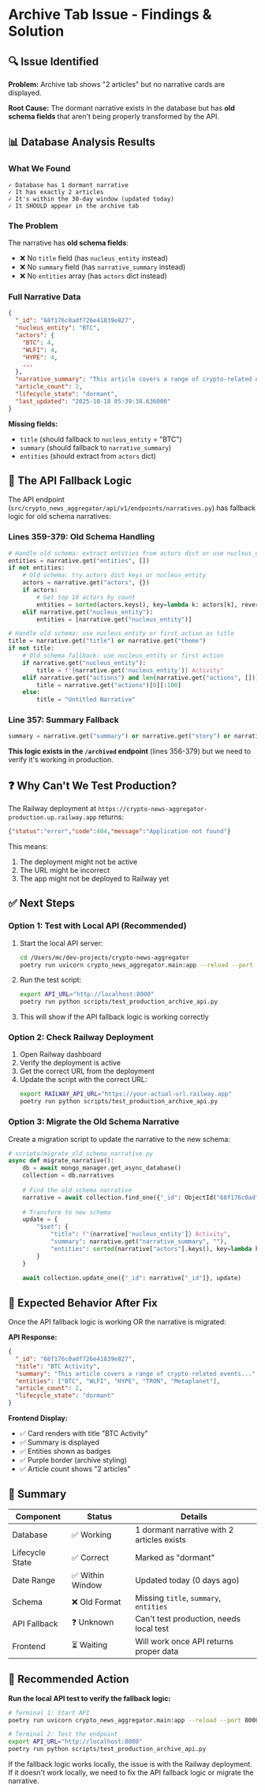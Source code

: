 # Archive Tab Issue - Findings & Solution

## 🔍 Issue Identified

**Problem:** Archive tab shows "2 articles" but no narrative cards are displayed.

**Root Cause:** The dormant narrative exists in the database but has **old schema fields** that aren't being properly transformed by the API.

## 📊 Database Analysis Results

### What We Found
```
✓ Database has 1 dormant narrative
✓ It has exactly 2 articles
✓ It's within the 30-day window (updated today)
✓ It SHOULD appear in the archive tab
```

### The Problem
The narrative has **old schema fields**:
- ❌ No `title` field (has `nucleus_entity` instead)
- ❌ No `summary` field (has `narrative_summary` instead)  
- ❌ No `entities` array (has `actors` dict instead)

### Full Narrative Data
```json
{
  "_id": "68f176c0adf726e41839e827",
  "nucleus_entity": "BTC",
  "actors": {
    "BTC": 4,
    "WLFI": 4,
    "HYPE": 4,
    ...
  },
  "narrative_summary": "This article covers a range of crypto-related events...",
  "article_count": 2,
  "lifecycle_state": "dormant",
  "last_updated": "2025-10-18 05:39:38.636000"
}
```

**Missing fields:**
- `title` (should fallback to `nucleus_entity` = "BTC")
- `summary` (should fallback to `narrative_summary`)
- `entities` (should extract from `actors` dict)

## 🔧 The API Fallback Logic

The API endpoint (`src/crypto_news_aggregator/api/v1/endpoints/narratives.py`) has fallback logic for old schema narratives:

### Lines 359-379: Old Schema Handling
```python
# Handle old schema: extract entities from actors dict or use nucleus_entity
entities = narrative.get("entities", [])
if not entities:
    # Old schema: try actors dict keys or nucleus_entity
    actors = narrative.get("actors", {})
    if actors:
        # Get top 10 actors by count
        entities = sorted(actors.keys(), key=lambda k: actors[k], reverse=True)[:10]
    elif narrative.get("nucleus_entity"):
        entities = [narrative.get("nucleus_entity")]

# Handle old schema: use nucleus_entity or first action as title
title = narrative.get("title") or narrative.get("theme")
if not title:
    # Old schema fallback: use nucleus_entity or first action
    if narrative.get("nucleus_entity"):
        title = f"{narrative.get('nucleus_entity')} Activity"
    elif narrative.get("actions") and len(narrative.get("actions", [])) > 0:
        title = narrative.get("actions")[0][:100]
    else:
        title = "Untitled Narrative"
```

### Line 357: Summary Fallback
```python
summary = narrative.get("summary") or narrative.get("story") or narrative.get("narrative_summary", "")
```

**This logic exists in the `/archived` endpoint** (lines 356-379) but we need to verify it's working in production.

## ❓ Why Can't We Test Production?

The Railway deployment at `https://crypto-news-aggregator-production.up.railway.app` returns:
```json
{"status":"error","code":404,"message":"Application not found"}
```

This means:
1. The deployment might not be active
2. The URL might be incorrect
3. The app might not be deployed to Railway yet

## ✅ Next Steps

### Option 1: Test with Local API (Recommended)
1. Start the local API server:
   ```bash
   cd /Users/mc/dev-projects/crypto-news-aggregator
   poetry run uvicorn crypto_news_aggregator.main:app --reload --port 8000
   ```

2. Run the test script:
   ```bash
   export API_URL="http://localhost:8000"
   poetry run python scripts/test_production_archive_api.py
   ```

3. This will show if the API fallback logic is working correctly

### Option 2: Check Railway Deployment
1. Open Railway dashboard
2. Verify the deployment is active
3. Get the correct URL from the deployment
4. Update the script with the correct URL:
   ```bash
   export RAILWAY_API_URL="https://your-actual-url.railway.app"
   poetry run python scripts/test_production_archive_api.py
   ```

### Option 3: Migrate the Old Schema Narrative
Create a migration script to update the narrative to the new schema:

```python
# scripts/migrate_old_schema_narrative.py
async def migrate_narrative():
    db = await mongo_manager.get_async_database()
    collection = db.narratives
    
    # Find the old schema narrative
    narrative = await collection.find_one({"_id": ObjectId("68f176c0adf726e41839e827")})
    
    # Transform to new schema
    update = {
        "$set": {
            "title": f"{narrative['nucleus_entity']} Activity",
            "summary": narrative.get("narrative_summary", ""),
            "entities": sorted(narrative["actors"].keys(), key=lambda k: narrative["actors"][k], reverse=True)[:10]
        }
    }
    
    await collection.update_one({"_id": narrative["_id"]}, update)
```

## 🎯 Expected Behavior After Fix

Once the API fallback logic is working OR the narrative is migrated:

**API Response:**
```json
{
  "_id": "68f176c0adf726e41839e827",
  "title": "BTC Activity",
  "summary": "This article covers a range of crypto-related events...",
  "entities": ["BTC", "WLFI", "HYPE", "TRON", "Metaplanet"],
  "article_count": 2,
  "lifecycle_state": "dormant"
}
```

**Frontend Display:**
- ✅ Card renders with title "BTC Activity"
- ✅ Summary is displayed
- ✅ Entities shown as badges
- ✅ Purple border (archive styling)
- ✅ Article count shows "2 articles"

## 📝 Summary

| Component | Status | Details |
|-----------|--------|---------|
| Database | ✅ Working | 1 dormant narrative with 2 articles exists |
| Lifecycle State | ✅ Correct | Marked as "dormant" |
| Date Range | ✅ Within Window | Updated today (0 days ago) |
| Schema | ❌ Old Format | Missing `title`, `summary`, `entities` |
| API Fallback | ❓ Unknown | Can't test production, needs local test |
| Frontend | ⏳ Waiting | Will work once API returns proper data |

## 🚀 Recommended Action

**Run the local API test to verify the fallback logic:**

```bash
# Terminal 1: Start API
poetry run uvicorn crypto_news_aggregator.main:app --reload --port 8000

# Terminal 2: Test the endpoint
export API_URL="http://localhost:8000"
poetry run python scripts/test_production_archive_api.py
```

If the fallback logic works locally, the issue is with the Railway deployment.  
If it doesn't work locally, we need to fix the API fallback logic or migrate the narrative.
